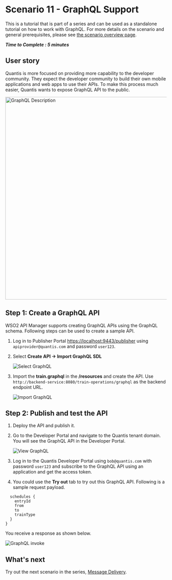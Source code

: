 # Scenario 11 - GraphQL Support

This is a tutorial that is part of a series and can be used as a standalone tutorial on how to work with GraphQL. For more details on the scenario and general prerequisites, please see [the scenario overview page]({{base_path}}/tutorials/scenarios/scenario-overview).

**_Time to Complete : 5 minutes_**

## User story

Quantis is more focused on providing more capability to the developer community. They expect the developer community to build their own mobile applications and web apps to use their APIs. To make this process much easier, Quantis wants to expose GraphQL API to the public.

<img src="{{base_path}}/assets/img/tutorials/scenario-tutorials/scenario11.png" title="GraphQL Description" width="630"/>

## Step 1: Create a GraphQL API

WSO2 API Manager supports creating GraphQL APIs using the GraphQL schema. Following steps can be used to create a sample API.

1. Log in to Publisher Portal [https://localhost:9443/publisher](https://localhost:9443/publisher) using `apiprovider@quantis.com` and password `user123`.
2. Select **Create API → Import GraphQL SDL**

    ![Select GraphQL]({{base_path}}/assets/img/learn/create-graphql-schema-option.png)

3. Import the **train.graphql** in the **/resources** and create the API. Use `http://backend-service:8080/train-operations/graphql` as the backend endpoint URL.

    ![Import GraphQL]({{base_path}}/assets/img/tutorials/scenarios/import-graphql.png)

## Step 2: Publish and test the API

1. Deploy the API and publish it. 
2. Go to the Developer Portal and navigate to the Quantis tenant domain. You will see the GraphQL API in the Developer Portal.

    ![View GraphQL]({{base_path}}/assets/img/tutorials/scenarios/view-graphql.png)
3. Log in to the Quantis Developer Portal using `bob@quantis.com` with password `user123` and subscribe to the GraphQL API using an application and get the access token.
4. You could use the **Try out** tab to try out this GraphQL API. Following is a sample request payload.

```
  schedules {
    entryId
    from
    to
    trainType 
  }
}
```

You receive a response as shown below.

![GraphQL invoke]({{base_path}}/assets/img/tutorials/scenarios/response-graphql.png)

## What's next

Try out the next scenario in the series, [Message Delivery]({{base_path}}/tutorials/scenarios/scenario12-message-delivery).